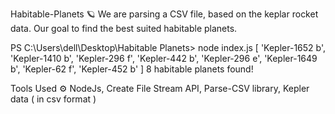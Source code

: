  Habitable-Planets 🪐
We are parsing a CSV file, based on the keplar rocket data. Our goal to find the best suited habitable planets.

PS C:\Users\dell\Desktop\Habitable Planets> node index.js
[
  'Kepler-1652 b',
  'Kepler-1410 b',
  'Kepler-296 f',
  'Kepler-442 b',
  'Kepler-296 e',
  'Kepler-1649 b',
  'Kepler-62 f',
  'Kepler-452 b'
]
8 habitable planets found!

Tools Used ⚙️
NodeJs,
Create File Stream API,
Parse-CSV library,
Kepler data ( in csv format )
